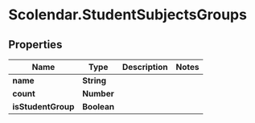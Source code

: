 # Scolendar.StudentSubjectsGroups

## Properties
Name | Type | Description | Notes
------------ | ------------- | ------------- | -------------
**name** | **String** |  | 
**count** | **Number** |  | 
**isStudentGroup** | **Boolean** |  | 


